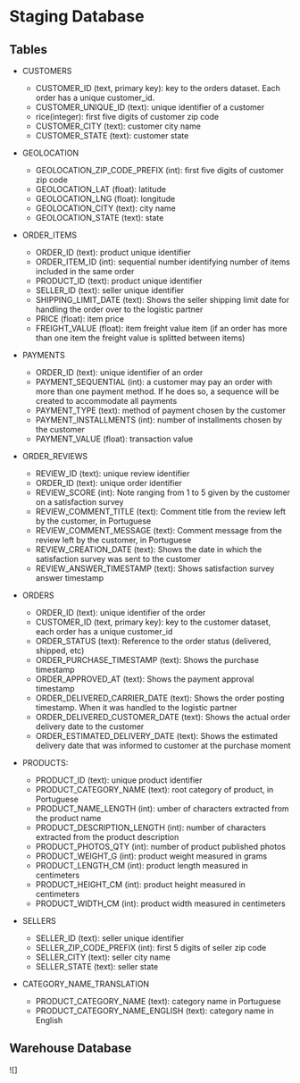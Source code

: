 # Staging Database
## Tables


- CUSTOMERS
	- CUSTOMER_ID (text, primary key): key to the orders dataset. Each order has a unique customer_id.
	- CUSTOMER_UNIQUE_ID (text): unique identifier of a customer
	- rice(integer): first five digits of customer zip code
	- CUSTOMER_CITY (text): customer city name
	- CUSTOMER_STATE (text): customer state

- GEOLOCATION
	- GEOLOCATION_ZIP_CODE_PREFIX (int): first five digits of customer zip code
	- GEOLOCATION_LAT (float): latitude 
	- GEOLOCATION_LNG (float): longitude
	- GEOLOCATION_CITY (text): city name
	- GEOLOCATION_STATE (text): state


- ORDER_ITEMS
	- ORDER_ID (text): product unique identifier
	- ORDER_ITEM_ID (int): sequential number identifying number of items included in the same order
	- PRODUCT_ID (text): product unique identifier
	- SELLER_ID  (text): seller unique identifier
	- SHIPPING_LIMIT_DATE (text): Shows the seller shipping limit date for handling the order over to the logistic partner
	- PRICE (float): item price
	- FREIGHT_VALUE (float): item freight value item (if an order has more than one item the freight value is splitted between items)


- PAYMENTS
	- ORDER_ID (text): unique identifier of an order
	- PAYMENT_SEQUENTIAL (int): a customer may pay an order with more than one payment method. If he does so, a sequence will be created to accommodate all payments
	- PAYMENT_TYPE (text): method of payment chosen by the customer
	- PAYMENT_INSTALLMENTS (int): number of installments chosen by the customer
	- PAYMENT_VALUE (float): transaction value 

- ORDER_REVIEWS
	- REVIEW_ID (text): unique review identifier
	- ORDER_ID (text): unique order identifier
	- REVIEW_SCORE (int): Note ranging from 1 to 5 given by the customer on a satisfaction survey
	- REVIEW_COMMENT_TITLE (text): Comment title from the review left by the customer, in Portuguese
	- REVIEW_COMMENT_MESSAGE (text): Comment message from the review left by the customer, in Portuguese
	- REVIEW_CREATION_DATE (text): Shows the date in which the satisfaction survey was sent to the customer
	- REVIEW_ANSWER_TIMESTAMP (text): Shows satisfaction survey answer timestamp

- ORDERS
	- ORDER_ID (text): unique identifier of the order
	- CUSTOMER_ID (text, primary key): key to the customer dataset, each order has a unique customer_id
	- ORDER_STATUS (text): Reference to the order status (delivered, shipped, etc)
	- ORDER_PURCHASE_TIMESTAMP (text): Shows the purchase timestamp
	- ORDER_APPROVED_AT (text): Shows the payment approval timestamp
	- ORDER_DELIVERED_CARRIER_DATE (text): Shows the order posting timestamp. When it was handled to the logistic partner
	- ORDER_DELIVERED_CUSTOMER_DATE (text): Shows the actual order delivery date to the customer
	- ORDER_ESTIMATED_DELIVERY_DATE (text): Shows the estimated delivery date that was informed to customer at the purchase moment

- PRODUCTS:
	- PRODUCT_ID (text): unique product identifier
	- PRODUCT_CATEGORY_NAME (text): root category of product, in Portuguese
	- PRODUCT_NAME_LENGTH (int): umber of characters extracted from the product name
	- PRODUCT_DESCRIPTION_LENGTH (int): number of characters extracted from the product description
	- PRODUCT_PHOTOS_QTY (int): number of product published photos
	- PRODUCT_WEIGHT_G (int): product weight measured in grams
	- PRODUCT_LENGTH_CM (int): product length measured in centimeters
	- PRODUCT_HEIGHT_CM (int): product height measured in centimeters
	- PRODUCT_WIDTH_CM (int): product width measured in centimeters

- SELLERS
	- SELLER_ID (text): seller unique identifier
	- SELLER_ZIP_CODE_PREFIX (int): first 5 digits of seller zip code
	- SELLER_CITY (text): seller city name
	- SELLER_STATE (text): seller state


- CATEGORY_NAME_TRANSLATION
	- PRODUCT_CATEGORY_NAME (text): category name in Portuguese
	- PRODUCT_CATEGORY_NAME_ENGLISH (text): category name in English



## Warehouse Database

![]























